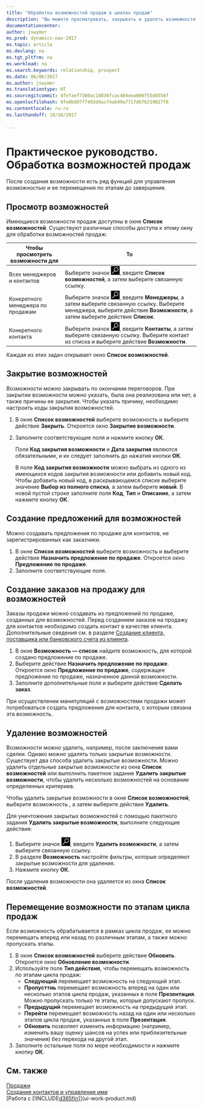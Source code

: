 ```yaml
---
title: "Обработка возможностей продаж в циклах продаж"
description: "Вы можете просматривать, закрывать и удалять возможности продаж, а также создавать предложения продаж и заказы на продажу для возможностей и перемещать возможности по стадиям цикла продаж."
documentationcenter: 
author: jswymer
ms.prod: dynamics-nav-2017
ms.topic: article
ms.devlang: na
ms.tgt_pltfrm: na
ms.workload: na
ms.search.keywords: relationship, prospect
ms.date: 06/06/2017
ms.author: jswymer
ms.translationtype: HT
ms.sourcegitcommit: 4fefaef7380ac10836fcac404eea006f55d8556f
ms.openlocfilehash: 9fe0bd97f7493d9acf4ab99a771fd5f6219027f8
ms.contentlocale: ru-ru
ms.lasthandoff: 10/16/2017

---
```

# <a name="how-to-process-sales-opportunities"></a>Практическое руководство. Обработка возможностей продаж
После создания возможности есть ряд функций для управления возможностью и ее перемещения по этапам до завершения.

## <a name="to-view-opportunities"></a>Просмотр возможностей
Имеющиеся возможности продаж доступны в окне **Список возможностей**. Существуют различные способы доступа к этому окну для обработки возможностей продаж:

| Чтобы просмотреть возможности для | То |
| --- | --- |
| Всех менеджеров и контактов |Выберите значок ![Поиск страницы или отчета](media/ui-search/search_small.png "Значок поиска страницы или отчета"), введите **Список возможностей**, а затем выберите связанную ссылку. |
| Конкретного менеджера по продажам |Выберите значок ![Поиск страницы или отчета](media/ui-search/search_small.png "Значок поиска страницы или отчета"), введите **Менеджеры**, а затем выберите связанную ссылку. Выберите менеджера, выберите действие **Возможности**, а затем выберите действие **Список**. |
| Конкретного контакта |Выберите значок ![Поиск страницы или отчета](media/ui-search/search_small.png "Значок поиска страницы или отчета"), введите **Контакты**, а затем выберите связанную ссылку. Выберите контакт из списка и выберите действие **Возможности**. |

Каждая из этих задач открывает окно **Список возможностей**.

## <a name="to-close-opportunities"></a>Закрытие возможностей
Возможности можно закрывать по окончании переговоров. При закрытии возможности можно указать, была она реализована или нет, а также причины ее закрытия. Чтобы указать причину, необходимо настроить коды закрытия возможностей.

1. В окне **Список возможностей** выберите возможность и выберите действие **Закрыть**. Откроется окно **Закрытие возможности**.
2. Заполните соответствующие поля и нажмите кнопку **ОК**.

   Поля **Код закрытия возможности** и **Дата закрытия** являются обязательными, и их следует заполнить до нажатия кнопки **ОК**.

   В поле **Код закрытия возможности** можно выбрать из одного из имеющихся кодов закрытия возможности или добавить новый код. Чтобы добавить новый код, в раскрывающемся списке выберите значение **Выбор из полного списка**, а затем выберите **новый**. В новой пустой строке заполните поля **Код**, **Тип** и **Описание**, а затем нажмите кнопку **ОК**.

## <a name="to-create-quotes-for-opportunities"></a>Создание предложений для возможностей
Можно создавать предложения по продаже для контактов, не зарегистрированных как заказчики.

1. В окне **Список возможностей** выберите возможность и выберите действие **Назначить предложение по продаже**. Откроется окно **Предложение по продаже**.
2. Заполните соответствующие поля.

## <a name="to-create-sales-orders-for-opportunities"></a>Создание заказов на продажу для возможностей
Заказы продажи можно создавать из предложений по продаже, созданных для возможностей. Перед созданием заказов на продажу для контактов необходимо создать контакт в качестве клиента. Дополнительные сведения см. в разделе [Создание клиента, поставщика или банковского счета из клиента](marketing-how-create-contacts-new-customers-vendors-bank-accounts.md).

1. В окне **Возможность — список** найдите возможность, для которой создано предложение по продаже.
2. Выберите действие **Назначить предложение по продаже**. Откроется окно **Предложение по продаже**, содержащее предложение по продаже, назначенное данной возможности.
3. Заполните дополнительные поля и выберите действие **Сделать заказ**.

При осуществлении манипуляций с возможностями продажи может потребоваться создать предложение для контакта, с которым связана эта возможность.

## <a name="to-delete-opportunities"></a>Удаление возможностей
Возможности можно удалить, например, после заключения вами сделки. Однако можно удалять только закрытые возможности. Существует два способа удалить закрытые возможности. Можно удалить отдельные закрытые возможности из окна **Список возможностей** или выполнить пакетное задание **Удалить закрытые возможности**, чтобы удалить несколько возможностей на основании определенных критериев.

Чтобы удалить закрытые возможности в окне **Список возможностей**, выберите возможность , а затем выберите действие **Удалить**.

Для уничтожения закрытых возможностей с помощью пакетного задания **Удалить закрытые возможности**, выполните следующие действия:

1. Выберите значок ![Поиск страницы или отчета](media/ui-search/search_small.png "Значок поиска страницы или отчета"), введите **Удалить возможности**, а затем выберите связанную ссылку.
2. В разделе **Возможность** настройте фильтры, которые определяют закрытые возможности для удаления.
3. Нажмите кнопку **ОК**.

После удаления возможности она удаляется из окна **Список возможностей**.

## <a name="to-move-an-opportunity-through-sales-cycle-stages"></a>Перемещение возможности по этапам цикла продаж
Если возможность обрабатывается в рамках цикла продаж, ее можно перемещать вперед или назад по различным этапам, а также можно пропускать этапы.

1. В окне **Список возможностей** выберите действие **Обновить**. Откроется окно **Обновление возможности**.
2. Используйте поле **Тип действия**, чтобы перемещать возможность по этапам цикла продаж:
   * **Следующий** перемещает возможность на следующий этап.
   * **Пропусттиь** перемещает возможность вперед на один или несколько этапов цикла продаж, указанных в поле **Презентация**. Можно пропускать только те этапы, которые допускают пропуск.
   * **Предыдущий** перемещает возможность на предыдущий этап.
   * **Перейти** перемещает возможность назад на один или несколько этапов цикла продаж, указанных в поле **Презентация**.
   * **Обновить** позволяет изменить информацию (например, изменить вашу оценку шансов на успех или приблизительные значения) без перехода на другой этап.
3. Заполните остальные поля по мере необходимости и нажмите кнопку **ОК**.

## <a name="see-also"></a>См. также
[Продажи](sales-manage-sales.md)  
[Создание контактов и управление ими](marketing-contacts.md)  
[Работа с [!INCLUDE[d365fin](includes/d365fin_md.md)]](ui-work-product.md)

